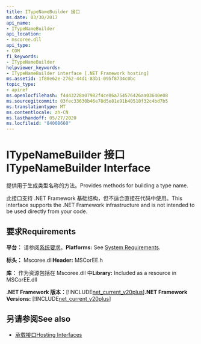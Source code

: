```yaml
---
title: ITypeNameBuilder 接口
ms.date: 03/30/2017
api_name:
- ITypeNameBuilder
api_location:
- mscoree.dll
api_type:
- COM
f1_keywords:
- ITypeNameBuilder
helpviewer_keywords:
- ITypeNameBuilder interface [.NET Framework hosting]
ms.assetid: 1f88e62e-2762-44d1-83b1-095f8734c0bc
topic_type:
- apiref
ms.openlocfilehash: f4443228a07982f4ce86a754576426aa03640e08
ms.sourcegitcommit: 03fec33630b46e78d5e81e91b40518f32c4bd7b5
ms.translationtype: MT
ms.contentlocale: zh-CN
ms.lasthandoff: 05/27/2020
ms.locfileid: "84008660"
---
```

# <a name="itypenamebuilder-interface"></a><span data-ttu-id="d4596-102">ITypeNameBuilder 接口</span><span class="sxs-lookup"><span data-stu-id="d4596-102">ITypeNameBuilder Interface</span></span>
<span data-ttu-id="d4596-103">提供用于生成类型名称的方法。</span><span class="sxs-lookup"><span data-stu-id="d4596-103">Provides methods for building a type name.</span></span>  
  
 <span data-ttu-id="d4596-104">此接口支持 .NET Framework 基础结构，但不适合直接在代码中使用。</span><span class="sxs-lookup"><span data-stu-id="d4596-104">This interface supports the .NET Framework infrastructure and is not intended to be used directly from your code.</span></span>  
  
## <a name="requirements"></a><span data-ttu-id="d4596-105">要求</span><span class="sxs-lookup"><span data-stu-id="d4596-105">Requirements</span></span>  
 <span data-ttu-id="d4596-106">**平台：** 请参阅[系统要求](../../get-started/system-requirements.md)。</span><span class="sxs-lookup"><span data-stu-id="d4596-106">**Platforms:** See [System Requirements](../../get-started/system-requirements.md).</span></span>  
  
 <span data-ttu-id="d4596-107">**标头：** Mscoree.dll</span><span class="sxs-lookup"><span data-stu-id="d4596-107">**Header:** MSCorEE.h</span></span>  
  
 <span data-ttu-id="d4596-108">**库：** 作为资源包括在 Mscoree.dll 中</span><span class="sxs-lookup"><span data-stu-id="d4596-108">**Library:** Included as a resource in MSCorEE.dll</span></span>  
  
 <span data-ttu-id="d4596-109">**.NET Framework 版本：**[!INCLUDE[net_current_v20plus](../../../../includes/net-current-v20plus-md.md)]</span><span class="sxs-lookup"><span data-stu-id="d4596-109">**.NET Framework Versions:** [!INCLUDE[net_current_v20plus](../../../../includes/net-current-v20plus-md.md)]</span></span>  
  
## <a name="see-also"></a><span data-ttu-id="d4596-110">另请参阅</span><span class="sxs-lookup"><span data-stu-id="d4596-110">See also</span></span>

- [<span data-ttu-id="d4596-111">承载接口</span><span class="sxs-lookup"><span data-stu-id="d4596-111">Hosting Interfaces</span></span>](hosting-interfaces.md)
